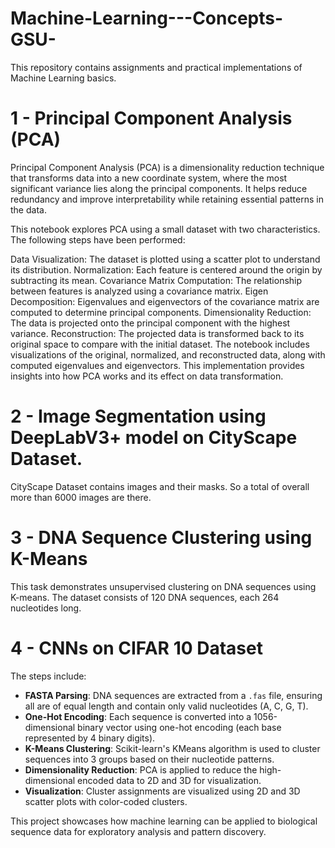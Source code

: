 # Machine-Learning---Concepts-GSU-
This repository contains assignments and practical implementations of Machine Learning basics.


# 1 - Principal Component Analysis (PCA)
Principal Component Analysis (PCA) is a dimensionality reduction technique that transforms data into a new coordinate system, where the most significant variance lies along the principal components. It helps reduce redundancy and improve interpretability while retaining essential patterns in the data.

This notebook explores PCA using a small dataset with two characteristics. The following steps have been performed:

Data Visualization: The dataset is plotted using a scatter plot to understand its distribution.
Normalization: Each feature is centered around the origin by subtracting its mean.
Covariance Matrix Computation: The relationship between features is analyzed using a covariance matrix.
Eigen Decomposition: Eigenvalues and eigenvectors of the covariance matrix are computed to determine principal components.
Dimensionality Reduction: The data is projected onto the principal component with the highest variance.
Reconstruction: The projected data is transformed back to its original space to compare with the initial dataset.
The notebook includes visualizations of the original, normalized, and reconstructed data, along with computed eigenvalues and eigenvectors. This implementation provides insights into how PCA works and its effect on data transformation.

# 2 - Image Segmentation using DeepLabV3+ model on CityScape Dataset.   

CityScape Dataset contains images and their masks.
So a total of overall more than 6000 images are there.

# 3 - DNA Sequence Clustering using K-Means

This task demonstrates unsupervised clustering on DNA sequences using K-means. The dataset consists of 120 DNA sequences, each 264 nucleotides long.

# 4 - CNNs on CIFAR 10 Dataset

The steps include:

- **FASTA Parsing**: DNA sequences are extracted from a `.fas` file, ensuring all are of equal length and contain only valid nucleotides (A, C, G, T).
- **One-Hot Encoding**: Each sequence is converted into a 1056-dimensional binary vector using one-hot encoding (each base represented by 4 binary digits).
- **K-Means Clustering**: Scikit-learn's KMeans algorithm is used to cluster sequences into 3 groups based on their nucleotide patterns.
- **Dimensionality Reduction**: PCA is applied to reduce the high-dimensional encoded data to 2D and 3D for visualization.
- **Visualization**: Cluster assignments are visualized using 2D and 3D scatter plots with color-coded clusters.

This project showcases how machine learning can be applied to biological sequence data for exploratory analysis and pattern discovery.


